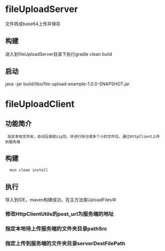# fileUploadServer
文件转成base64上传并保存

## 构建
  进入到fileUploadServer目录下执行gradle clean build
## 启动
  java -jar build/libs/file-upload-example-1.0.0-SNAPSHOT.jar

# fileUploadClient
  ## 功能简介 
     指定本地文件夹，自动压缩成zip包，并进行拆分成多个小的文件后，通过HttpClient上传到服务端
  ## 构建
      mvn clean install
  ## 执行
   导入到IDE，maven构建成功，在主方法类UploadFiles中
   ### 修改HttpClientUtils的post_url为服务端的地址
   ### 指定本地待上传服务端的文件夹目录pathSrc
   ### 指定上传到服务端的文件夹目录serverDestFilePath
